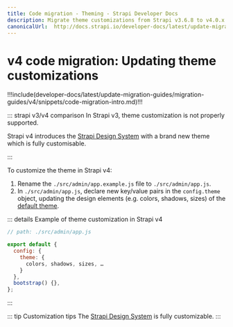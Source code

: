```yaml
---
title: Code migration - Theming - Strapi Developer Docs
description: Migrate theme customizations from Strapi v3.6.8 to v4.0.x with step-by-step instructions
canonicalUrl:  http://docs.strapi.io/developer-docs/latest/update-migration-guides/migration-guides/v4/code/frontend/theming.html
---
```


# v4 code migration: Updating theme customizations

!!!include(developer-docs/latest/update-migration-guides/migration-guides/v4/snippets/code-migration-intro.md)!!!

::: strapi v3/v4 comparison
In Strapi v3, theme customization is not properly supported.

Strapi v4 introduces the [Strapi Design System](https://design-system.strapi.io/) with a brand new theme which is fully customisable.

:::

To customize the theme in Strapi v4:

1. Rename the `./src/admin/app.example.js` file to `./src/admin/app.js`.
2. In `./src/admin/app.js`, declare new key/value pairs in the `config.theme` object, updating the design elements (e.g. colors, shadows, sizes) of the [default theme](https://github.com/strapi/design-system/blob/main/packages/strapi-design-system/src/themes/light-theme.js).


::: details Example of theme customization in Strapi v4

```js
// path: ./src/admin/app.js

export default {
  config: {
    theme: {
      colors, shadows, sizes, …
    }
  },
  bootstrap() {},
};
```

:::

::: tip Customization tips
The [Strapi Design System](https://design-system.strapi.io/) is fully customizable.
:::

<!-- TODO: add conclusion or next steps -->
